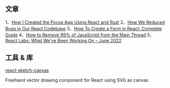 ## 文章
1、[How I Created the Focus App Using React and Rust](https://betterprogramming.pub/how-i-created-the-focus-app-using-react-and-rust-fd8fd072d1a7)
2、[How We Reduced Bugs in Our React Codebase](https://betterprogramming.pub/how-we-reduced-bugs-in-our-react-code-base-9a7a979b4442)
3、[How To Create a Form in React: Complete Guide](https://www.telerik.com/blogs/complete-guide-building-react-forms-2022)
4、[How to Remove 99% of JavaScript from the Main Thread](https://www.youtube.com/watch?t=154&v=0dC11DMR3fU&feature=youtu.be)
5、[React Labs: What We've Been Working On – June 2022](https://reactjs.org/blog/2022/06/15/react-labs-what-we-have-been-working-on-june-2022.html)

## 工具 & 库

[react-sketch-canvas](https://github.com/vinothpandian/react-sketch-canvas)

Freehand vector drawing component for React using SVG as canvas 